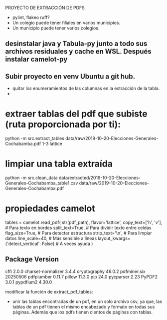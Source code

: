 PROYECTO DE EXTRACCIÓN DE PDFS
- pylint, flakeo ruff?
- Un colegio puede tener filiales en varios municipios.
- Un municipio puede tener varios colegios.
## desinstalar java y Tabula-py junto a todo sus archivos residuales y cache en WSL. Después instalar camelot-py
## Subir proyecto en venv Ubuntu a git hub.
- quitar los enumeramientos de las columnas en la extracción de la tabla.
- 


# extraer tablas del pdf que subiste (ruta proporcionada por ti):
python -m src.extract_tables data/raw/2019-10-20-Elecciones-Generales-Cochabamba.pdf 1-3 lattice

# limpiar una tabla extraída
python -m src.clean_data data/extracted/2019-10-20-Elecciones-Generales-Cochabamba_table1.csv data/raw/2019-10-20-Elecciones-Generales-Cochabamba.pdf


# propiedades camelot

tables = camelot.read_pdf(
    str(pdf_path),
    flavor='lattice',
    copy_text=['h', 'v'],  # Para texto en bordes
    split_text=True,       # Para dividir texto entre celdas  
    flag_size=True,        # Para detectar estructura
    strip_text='\n',       # Para limpiar datos
    line_scale=40,         # Más sensible a líneas
    layout_kwargs={'detect_vertical': False}  # A veces ayuda
)




Package            Version
---
cffi               2.0.0
charset-normalizer 3.4.4
cryptography       46.0.2
pdfminer.six       20250506
pdfplumber         0.11.7
pillow             11.3.0
pip                24.0
pycparser          2.23
PyPDF2             3.0.1
pypdfium2          4.30.0


modificar la función de extract_pdf_tables:
- unir las tablas encontradas de un pdf, en un solo archivo csv, ya que, las tablas de un pdf tienen el mismo encabezado y formato en todas sus páginas. Además que los pdfs tienen cientos de páginas con tablas.
